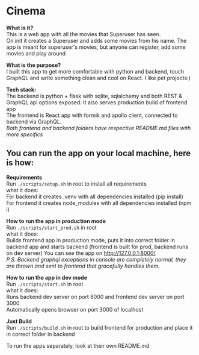# Cinema

**What is it?**  
This is a web app with all the movies that Superuser has seen.  
On init it creates a Superuser and adds some movies from his name. The app is meant for superuser's movies, but anyone can register, add some movies and play around

**What is the purpose?**  
I built this app to get more comfortable with python and backend, touch GraphQL and write something clean and cool on React. I like pet projects:)

**Tech stack:**  
The backend is python + flask with sqlite, sqlalchemy and both REST & GraphQL api options exposed. It also serves production build of frontend app  
The frontend is React app with formik and apollo client, connected to backend via GraphQL.  
_Both frontend and backend folders have respective README.md files with more specifics_

## You can run the app on your local machine, here is how:

**Requirements**  
Run `./scripts/setup.sh` in root to install all requirements  
what it does:  
For backend it creates .venv with all dependencies installed (pip install)  
For frontend it creates node_modules with all dependencies installed (npm i)

**How to run the app in production mode**  
Run `./scripts/start_prod.sh` in root  
what it does:  
Builds frontend app in production mode, puts it into correct folder in backend app and starts backend (frontend is built for prod, backend runs on dev server)
You can see the app on http://127.0.0.1:8000/  
_P.S. Backend graphql exceptions in console are completely normal, they are thrown and sent to frontend that gracefully handles them._

**How to run the app in dev mode**  
Run `./scripts/start.sh` in root  
what it does:  
Runs backend dev server on port 8000 and frontend dev server on port 3000  
Automatically opens browser on port 3000 of localhost

**Just Build**  
Run `./scripts/build.sh` in root to build frontend for production and place it in correct folder in backend

To run the apps separately, look at their own README.md
